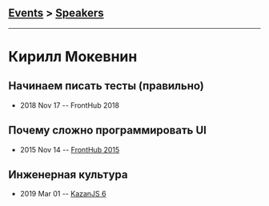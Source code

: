 ## [Events](../README.md) > [Speakers](../speakers.md)
---

# Кирилл Мокевнин

## Начинаем писать тесты (правильно)
- 2018 Nov 17 -- FrontHub 2018    
## Почему сложно программировать UI
- 2015 Nov 14 -- [FrontHub 2015](https://www.youtube.com/watch?v=WaIff6Cs1gs)    
## Инженерная культура
- 2019 Mar 01 -- [KazanJS 6](https://www.youtube.com/watch?v=nh3flmftHk4)    
